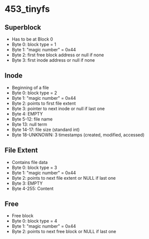 # 453_tinyfs

## Superblock
 - Has to be at Block 0
 - Byte 0: block type = 1
 - Byte 1: "magic number" = 0x44
 - Byte 2: first free block address or null if none
 - Byte 3: first inode address or null if none
 
## Inode
 - Beginning of a file
 - Byte 0: block type = 2
 - Byte 1: "magic number" = 0x44
 - Byte 2: points to first file extent
 - Byte 3: pointer to next inode or null if last one
 - Byte 4: EMPTY
 - Byte 5-12: file name
 - Byte 13: null term
 - Byte 14-17: file size (standard int)
 - Byte 18-UNKNOWN: 3 timestamps (created, modified, accessed)

## File Extent
 - Contains file data
 - Byte 0: block type = 3
 - Byte 1: "magic number" = 0x44
 - Byte 2: points to next file extent or NULL if last one
 - Byte 3: EMPTY
 - Byte 4-255: Content
 
## Free
 - Free block
 - Byte 0: block type = 4
 - Byte 1: "magic number" = 0x44
 - Byte 2: points to next free block or NULL if last one
